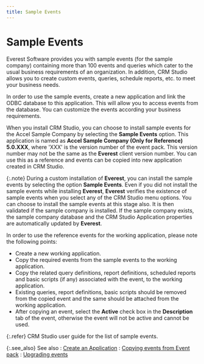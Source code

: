 ```yaml
---
title: Sample Events
---
```


# Sample Events


Everest Software provides you with sample events (for the sample company)  containing more than 100 events and queries which cater to the usual business  requirements of an organization. In addition, CRM  Studio allows you to create custom events, queries, schedule reports,  etc. to meet your business needs.


In order to use the sample events, create a new application and link  the ODBC database  to this application. This will allow you to access events from the database.  You can customize the events according your business requirements.


When you install CRM  Studio, you can choose to install sample events for the Accel Sample Company  by selecting the **Sample Events**  option. This application is named as **Accel 
 Sample Company (Only for Reference) 5.0.XXX**, where 'XXX' is the  version number of the event pack. This version number may not be the same  as the **Everest** client version  number. You can use this as a reference and events can be copied into  new application created in CRM  Studio.


{:.note}
During a custom installation of **Everest**,  you can install the sample events by selecting the option **Sample 
 Events**. Even if you did not install the sample events while installing  **Everest**, **Everest**  verifies the existence of sample events when you select any of the CRM  Studio menu options. You can choose to install the sample events at this  stage also. It is then validated if the sample company is installed. If  the sample company exists, the sample company database and the CRM Studio  Application properties are automatically updated by **Everest**.


In order to use the reference events for the working  application, please note the following points:

- Create a new  working application.
- Copy the required  events from the sample events to the working application.
- Copy the related  query definitions, report definitions, scheduled reports and basic scripts  (if any) associated with the event, to the working application.
- Existing queries,  report definitions, basic scripts should be removed from the copied event  and the same should be attached from the working application.
- After copying  an event, select the **Active** check  box in the **Description** tab of  the event, otherwise the event will not be active and cannot be used.



{:.refer}
CRM  Studio user guide for the list of sample events.


{:.see_also}
See also
: [Create an Application]({{site.crm_baseurl}}/misc/create_an_application.html)
: [Copying events from  Event pack]({{site.crm_baseurl}}/misc/copying_events.html)
: [Upgrading events]({{site.crm_baseurl}}/misc/upgrading_events.html)
